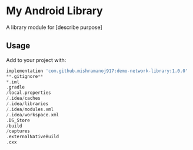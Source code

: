 # My Android Library

A library module for [describe purpose]

## Usage

Add to your project with:

```groovy
implementation 'com.github.mishramanoj917:demo-network-library:1.0.0'
**.gitignore**
*.iml
.gradle
/local.properties
/.idea/caches
/.idea/libraries
/.idea/modules.xml
/.idea/workspace.xml
.DS_Store
/build
/captures
.externalNativeBuild
.cxx